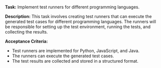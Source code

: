 **Task:** Implement test runners for different programming languages.

**Description:**
This task involves creating test runners that can execute the generated test cases for different programming languages. The runners will be responsible for setting up the test environment, running the tests, and collecting the results.

**Acceptance Criteria:**
- Test runners are implemented for Python, JavaScript, and Java.
- The runners can execute the generated test cases.
- The test results are collected and stored in a structured format.
